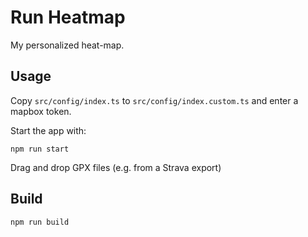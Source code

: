 Run Heatmap
===========

My personalized heat-map.

Usage
-----

Copy `src/config/index.ts` to `src/config/index.custom.ts` and enter a mapbox token. 

Start the app with:

    npm run start

Drag and drop GPX files (e.g. from a Strava export)

Build
-----

    npm run build
